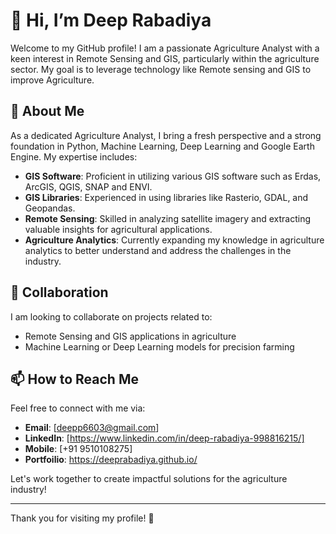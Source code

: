 # 👋 Hi, I’m Deep Rabadiya

Welcome to my GitHub profile! I am a passionate Agriculture Analyst with a keen interest in Remote Sensing and GIS, particularly within the agriculture sector. My goal is to leverage technology like Remote sensing and GIS to improve Agriculture.

## 🌟 About Me

As a dedicated Agriculture Analyst, I bring a fresh perspective and a strong foundation in Python, Machine Learning, Deep Learning and Google Earth Engine. My expertise includes:

- **GIS Software**: Proficient in utilizing various GIS software such as Erdas, ArcGIS, QGIS, SNAP and ENVI.
- **GIS Libraries**: Experienced in using libraries like Rasterio, GDAL, and Geopandas.
- **Remote Sensing**: Skilled in analyzing satellite imagery and extracting valuable insights for agricultural applications.
- **Agriculture Analytics**: Currently expanding my knowledge in agriculture analytics to better understand and address the challenges in the industry.

## 💞️ Collaboration

I am looking to collaborate on projects related to:
- Remote Sensing and GIS applications in agriculture
- Machine Learning or Deep Learning models for precision farming

## 📫 How to Reach Me

Feel free to connect with me via:
- **Email**: [deepp6603@gmail.com]
- **LinkedIn**: [https://www.linkedin.com/in/deep-rabadiya-998816215/]
- **Mobile**: [+91 9510108275]
- **Portfoilio**: https://deeprabadiya.github.io/

Let's work together to create impactful solutions for the agriculture industry!

---

Thank you for visiting my profile! 🚀

